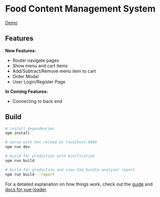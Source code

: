 # Food Content Management System

[Demo](http://cms.senhung.net/)
## Features

**New Features:**

 - Router navigate pages
 - Show menu and cart items
 - Add/Subtract/Remove menu item to cart
 - Order Modal
 - User Login/Register Page

**In Coming Features:**

 - Connecting to back end

## Build

``` bash
# install dependencies
npm install

# serve with hot reload at localhost:8080
npm run dev

# build for production with minification
npm run build

# build for production and view the bundle analyzer report
npm run build --report
```

For a detailed explanation on how things work, check out the [guide](http://vuejs-templates.github.io/webpack/) and [docs for vue-loader](http://vuejs.github.io/vue-loader).
